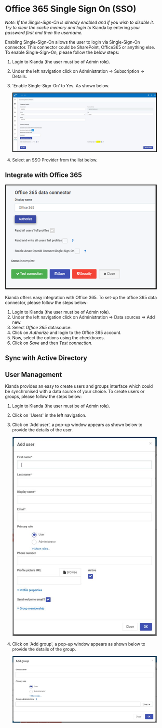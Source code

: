 # Office 365 Single Sign On (SSO)

*Note: If the Single-Sign-On is already enabled and if you wish to disable it. Try to clear the cache memory and* *login to* Kianda by entering *your password first and then the username.*  

Enabling Single-Sign-On allows the user to login via Single-Sign-On connector. This connector could be SharePoint, Office365 or anything else. To enable Single-Sign-On, please follow the below steps:

1. Login to Kianda (the user must be of Admin role). 

2. Under the left navigation click on Administration => Subscription => Details. 

3. 'Enable Single-Sign-On’ to Yes. As shown below.

   ![img](images\kianda-sso.jpg)

4. Select an SSO Provider from the list below.

## Integrate with Office 365

![img](images\IntegrateOffice365.PNG)

Kianda offers easy integration with Office 365. To set-up the office 365 data connector, please follow the steps below:

1. Login to Kianda (the user must be of Admin role).
2. Under the left navigation click on Administration => Data sources => Add new. 
3. Select *Office 365* datasource.
4. Click on *Authorize* and login to the Office 365 account.
5. Now, select the options using the checkboxes.
6. Click on *Save* and then *Test connection*.

## Sync with Active Directory

## User Management

Kianda provides an easy to create users and groups interface which could be synchronised with a data source of your choice. To create users or groups, please follow the steps below:

1. Login to Kianda (the user must be of Admin role). 

2. Click on 'Users' in the left navigation.

3. Click on 'Add user', a pop-up window appears as shown below to provide the details of the user.

   ![img](images\kianda-create-user.JPG)

4. Click on 'Add group', a pop-up window appears as shown below to provide the details of the group.

   ![img](images\kianda-create-group.JPG)



